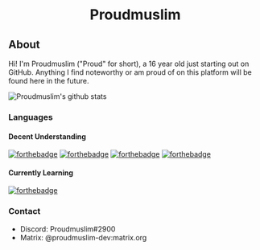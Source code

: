 <div align="center">

# Proudmuslim
</div>

## About

Hi! I'm Proudmuslim ("Proud" for short), a 16 year old just starting out on GitHub. Anything I find noteworthy or am proud of on this platform will be found here in the future.

![Proudmuslim's github stats](https://github-readme-stats.vercel.app/api?username=proudmuslim-dev&count_private=true&show_icons=true&theme=gotham)

### Languages 

#### Decent Understanding 
[![forthebadge](https://img.shields.io/badge/kotlin-%230095D5.svg?&style=for-the-badge&logo=kotlin&logoColor=white)](https://forthebadge.com)
[![forthebadge](https://img.shields.io/badge/java-%23ED8B00.svg?&style=for-the-badge&logo=java&logoColor=white)](https://forthebadge.com)
[![forthebadge](https://img.shields.io/badge/python%20-%2314354C.svg?&style=for-the-badge&logo=python&logoColor=white)](https://forthebadge.com)
[![forthebadge](https://img.shields.io/badge/latex%20-%23008080.svg?&style=for-the-badge&logo=latex&logoColor=white)](https://forthebadge.com)

#### Currently Learning
[![forthebadge](https://img.shields.io/badge/rust-%23000000.svg?&style=for-the-badge&logo=rust&logoColor=white)](https://ileriayo.github.io/markdown-badges/#programming-languages)


### Contact

* Discord: Proudmuslim#2900
* Matrix: @proudmuslim-dev:matrix.org
